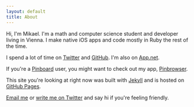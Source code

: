 ```yaml
---
layout: default
title: About
---
```


Hi, I'm Mikael. I'm a math and computer science student and developer living in Vienna. I make native iOS apps and code mostly in Ruby the rest of the time.

I spend a lot of time on [Twitter](https://twitter.com/mkonutgan) and [GitHub](https://github.com/kmikael/). I'm also on [App.net](https://alpha.app.net/kmikael).

If you're a [Pinboard](https://pinboard.in/) user, you might want to check out my app, <a href="http://www.pinbrowser.co" id="pinbrowser">Pinbrowser</a>.

This site you're looking at right now was built with [Jekyll](http://jekyllrb.com) and is hosted on [GitHub Pages](http://pages.github.com).

[Email me](mailto:kmikael@me.com) or [write me on Twitter](https://twitter.com/mkonutgan) and say hi if you're feeling friendly.
